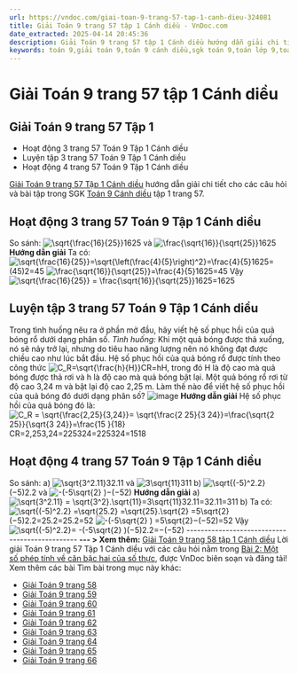 ```yaml
---
url: https://vndoc.com/giai-toan-9-trang-57-tap-1-canh-dieu-324081
title: Giải Toán 9 trang 57 tập 1 Cánh diều - VnDoc.com
date_extracted: 2025-04-14 20:45:36
description: Giải Toán 9 trang 57 tập 1 Cánh diều hướng dẫn giải chi tiết các câu hỏi và bài tập trong SGK Toán 9 Cánh diều tập 1.
keywords: toán 9,giải toán 9,toán 9 cánh diều,sgk toán 9,toán lớp 9,toán lớp 9 cánh diều,sgk toán 9 cánh diều,toán 9 ctst,giải sgk toán 9 cánh diều,toán 9 cánh diều tập 1,giải bài tập toán 9 cánh diều,Toán 9 Bài 2 Một số phép tính về căn bậc hai của số thực,Một số phép tính về căn bậc hai của số thực,Giải Toán 9 Cánh diều tập 1 trang 60,Giải Toán 9 Cánh diều tập 1 trang 59,toán 9 trang 57,giải toán 9 trang 57,toán 9 trang 57 cánh diều,giải toán 9 trang 57 cánh diều
---
```


# Giải Toán 9 trang 57 tập 1 Cánh diều
## **Giải Toán 9 trang 57 Tập 1**
  * Hoạt động 3 trang 57 Toán 9 Tập 1 Cánh diều
  * Luyện tập 3 trang 57 Toán 9 Tập 1 Cánh diều
  * Hoạt động 4 trang 57 Toán 9 Tập 1 Cánh diều

[Giải Toán 9 trang 57 Tập 1 Cánh diều](<https://vndoc.com/giai-toan-9-trang-57-tap-1-canh-dieu-324081>) hướng dẫn giải chi tiết cho các câu hỏi và bài tập trong SGK [Toán 9 Cánh diều](<https://vndoc.com/toan-9-canh-dieu>) tập 1 trang 57.
## **Hoạt động 3 trang 57 Toán 9 Tập 1 Cánh diều**
So sánh: ![\\sqrt{\\frac{16}{25}}](https://i.vdoc.vn/data/image/blank.png)1625 và ![\\frac{\\sqrt{16}}{\\sqrt{25}}](https://i.vdoc.vn/data/image/blank.png)1625
**Hướng dẫn giải**
Ta có: ![\\sqrt{\\frac{16}{25}}=\\sqrt{\\left\(\\frac{4}{5}\\right\)^2}=\\frac{4}{5}](https://i.vdoc.vn/data/image/blank.png)1625=\(45\)2=45
![\\frac{\\sqrt{16}}{\\sqrt{25}}=\\frac{4}{5}](https://i.vdoc.vn/data/image/blank.png)1625=45
Vậy ![\\sqrt{\\frac{16}{25}} = \\frac{\\sqrt{16}}{\\sqrt{25}}](https://i.vdoc.vn/data/image/blank.png)1625=1625
## **Luyện tập 3 trang 57 Toán 9 Tập 1 Cánh diều**
Trong tình huống nêu ra ở phần mở đầu, hãy viết hệ số phục hồi của quả bóng rổ dưới dạng phân số.
_Tình huống:_ Khi một quả bóng được thả xuống, nó sẽ nảy trở lại, nhưng do tiêu hao năng lượng nên nó không đạt được chiều cao như lúc bắt đầu. Hệ số phục hồi của quả bóng rổ được tính theo công thức ![C_R=\\sqrt{\\frac{h}{H}}](https://i.vdoc.vn/data/image/blank.png)CR=hH, trong đó H là độ cao mà quả bóng được thả rơi và h là độ cao mà quả bóng bật lại.
Một quả bóng rổ rơi từ độ cao 3,24 m và bật lại độ cao 2,25 m. Làm thế nào để viết hệ số phục hồi của quả bóng đó dưới dạng phân số?
![image](https://i.vdoc.vn/data/image/2024/07/11/638563083477809944.png)
**Hướng dẫn giải**
Hệ số phục hồi của quả bóng đó là:
![C_R = \\sqrt{\\frac{2,25}{3,24}}= \\sqrt{\\frac{2 25}{3 24}}=\\frac{\\sqrt{2 25}}{\\sqrt{3 24}}=\\frac{15 }{18}](https://i.vdoc.vn/data/image/blank.png)CR=2,253,24=225324=225324=1518
## **Hoạt động 4 trang 57 Toán 9 Tập 1 Cánh diều**
So sánh:
a\) ![\\sqrt{3^2.11}](https://i.vdoc.vn/data/image/blank.png)32.11 và ![3\\sqrt{11}](https://i.vdoc.vn/data/image/blank.png)311
b\) ![\\sqrt{\(-5\)^2.2}](https://i.vdoc.vn/data/image/blank.png)\(−5\)2.2 và ![-\(-5\\sqrt{2} \)](https://i.vdoc.vn/data/image/blank.png)−\(−52\)
**Hướng dẫn giải**
a\) ![\\sqrt{3^2.11} = \\sqrt{3^2}.\\sqrt{11}=3\\sqrt{11}](https://i.vdoc.vn/data/image/blank.png)32.11=32.11=311
b\) Ta có:
![\\sqrt{\(-5\)^2.2} =\\sqrt{25.2} =\\sqrt{25}.\\sqrt{2} =5\\sqrt{2}](https://i.vdoc.vn/data/image/blank.png)\(−5\)2.2=25.2=25.2=52
![-\(-5\\sqrt{2} \) =5\\sqrt{2}](https://i.vdoc.vn/data/image/blank.png)−\(−52\)=52
Vậy ![\\sqrt{\(-5\)^2.2}= -\(-5\\sqrt{2} \)](https://i.vdoc.vn/data/image/blank.png)\(−5\)2.2=−\(−52\)
\-----------------------------------------------
**\--- > Xem thêm:** [Giải Toán 9 trang 58 tập 1 Cánh diều](<https://vndoc.com/giai-toan-9-trang-58-tap-1-canh-dieu-324083>)
Lời giải Toán 9 trang 57 Tập 1 Cánh diều với các câu hỏi nằm trong [Bài 2: Một số phép tính về căn bậc hai của số thực](<https://vndoc.com/toan-9-canh-dieu-bai-2-mot-so-phep-tinh-ve-can-bac-hai-cua-so-thuc-321729>), được VnDoc biên soạn và đăng tải\!
Xem thêm các bài Tìm bài trong mục này khác:
  * [Giải Toán 9 trang 58](</giai-toan-9-trang-58-tap-1-canh-dieu-324083>)
  * [Giải Toán 9 trang 59](</giai-toan-9-trang-59-tap-1-canh-dieu-324087>)
  * [Giải Toán 9 trang 60](</giai-toan-9-trang-60-tap-1-canh-dieu-324093>)
  * [Giải Toán 9 trang 61](</giai-toan-9-trang-61-tap-1-canh-dieu-324096>)
  * [Giải Toán 9 trang 62](</giai-toan-9-trang-62-tap-1-canh-dieu-324097>)
  * [Giải Toán 9 trang 63](</giai-toan-9-trang-63-tap-1-canh-dieu-324100>)
  * [Giải Toán 9 trang 64](</giai-toan-9-trang-64-tap-1-canh-dieu-324104>)
  * [Giải Toán 9 trang 65](</giai-toan-9-trang-65-tap-1-canh-dieu-324106>)
  * [Giải Toán 9 trang 66](</giai-toan-9-trang-66-tap-1-canh-dieu-324174>)

